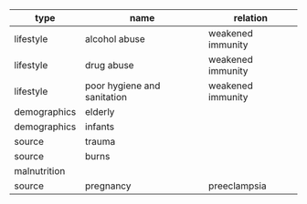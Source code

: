| type         | name                        | relation          |
| ------------ | --------------------------- | ----------------- |
| lifestyle    | alcohol abuse               | weakened immunity |
| lifestyle    | drug abuse                  | weakened immunity |
| lifestyle    | poor hygiene and sanitation | weakened immunity |
| demographics | elderly                     |                   |
| demographics | infants                     |                   |
| source       | trauma                      |                   |
| source       | burns                       |                   |
| malnutrition |                             |                   |
| source       | pregnancy                   | preeclampsia      |
